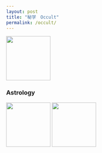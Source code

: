 ```yaml
---
layout: post
title: "秘学　Occult"
permalink: /occult/
---
```


[<img src="https://images-na.ssl-images-amazon.com/images/I/51cVf4y0L-L._SY291_BO1,204,203,200_QL40_FMwebp_.jpg" height=120 >](http://library.lol/main/A9FF59B4AB929CCCFBBE130C7E3CD8CE)

### Astrology

[<img src="https://images-na.ssl-images-amazon.com/images/I/51eC7EQq+sL._SX329_BO1,204,203,200_.jpg" height=120 >](https://libgen.is/book/index.php?md5=EA2B0638F4D4B89DC25FE766E0E3E5AE)
[<img src="https://images-na.ssl-images-amazon.com/images/I/519ltVyneXL._SX348_BO1,204,203,200_.jpg" height=120 >](https://libgen.is/book/index.php?md5=75B77C064DD6AB0644E0CD8C6BE659B9)
